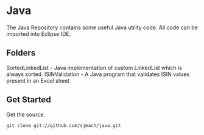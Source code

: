 Java
=============================================================
The Java Repository contains some useful Java utility code.
All code can be imported into Eclipse IDE.


Folders
-------------------------------------------------------------
SortedLinkedList - Java implementation of custom LinkedList which is always sorted.
ISINValidation	 -	A Java program that validates ISIN values present in an Excel sheet  

Get Started
-------------------------------------------------------------
Get the source.

    git clone git://github.com/sjmach/java.git
